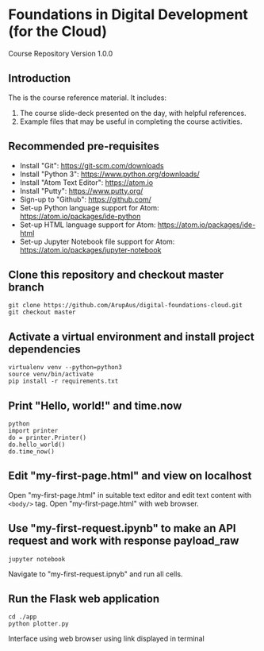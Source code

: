 # Foundations in Digital Development (for the Cloud)

Course Repository Version 1.0.0

## Introduction
The is the course reference material. It includes:
1. The course slide-deck presented on the day, with helpful references.
2. Example files that may be useful in completing the course activities.

## Recommended pre-requisites
* Install "Git": https://git-scm.com/downloads
* Install "Python 3": https://www.python.org/downloads/
* Install "Atom Text Editor": https://atom.io
* Install "Putty": https://www.putty.org/
* Sign-up to "Github": https://github.com/
* Set-up Python language support for Atom: https://atom.io/packages/ide-python
* Set-up HTML language support for Atom: https://atom.io/packages/ide-html
* Set-up Jupyter Notebook file support for Atom: https://atom.io/packages/jupyter-notebook

## Clone this repository and checkout master branch
```
git clone https://github.com/ArupAus/digital-foundations-cloud.git
git checkout master
```

## Activate a virtual environment and install project dependencies
```
virtualenv venv --python=python3
source venv/bin/activate
pip install -r requirements.txt
```

## Print "Hello, world!" and time.now
```
python
import printer
do = printer.Printer()
do.hello_world()
do.time_now()
```

## Edit "my-first-page.html" and view on localhost
Open "my-first-page.html" in suitable text editor and edit text content with ``<body/>`` tag.
Open "my-first-page.html" with web browser.

## Use "my-first-request.ipynb" to make an API request and work with response payload_raw
```
jupyter notebook
```
Navigate to "my-first-request.ipnyb" and run all cells.

## Run the Flask web application
```
cd ./app
python plotter.py
```
Interface using web browser using link displayed in terminal
